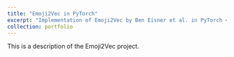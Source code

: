 ```yaml
---
title: "Emoji2Vec in PyTorch"
excerpt: "Implementation of Emoji2Vec by Ben Eisner et al. in PyTorch <br/><img src='/images/emoji2vec.jpg'>"
collection: portfolio
---
```


This is a description of the Emoji2Vec project.